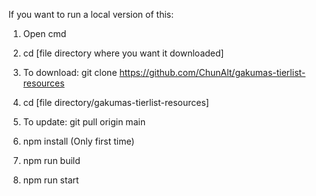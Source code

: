 If you want to run a local version of this:
1. Open cmd
2. cd [file directory where you want it downloaded]
3. To download: git clone https://github.com/ChunAlt/gakumas-tierlist-resources
   
5. cd [file directory/gakumas-tierlist-resources]
6. To update: git pull origin main
7. npm install (Only first time)
8. npm run build
9. npm run start
